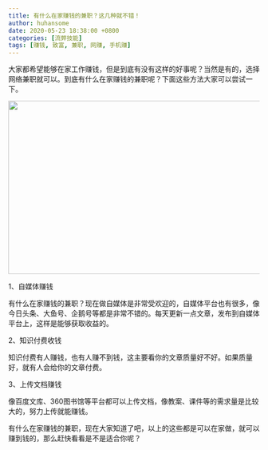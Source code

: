 ```yaml
---
title: 有什么在家赚钱的兼职？这几种就不错！
author: huhansome
date: 2020-05-23 18:38:00 +0800
categories: [流弊技能]
tags: [赚钱, 致富, 兼职, 网赚, 手机赚]
---
```



大家都希望能够在家工作赚钱，但是到底有没有这样的好事呢？当然是有的，选择网络兼职就可以。到底有什么在家赚钱的兼职呢？下面这些方法大家可以尝试一下。

<img src="http://www.jinduoxia.com.cn/d/file/2020-12-08/26d7ccfa1253253ee9cf4db17dd25936.jpg" style="width: 615px; height: 347px;"/>

1、自媒体赚钱

有什么在家赚钱的兼职？现在做自媒体是非常受欢迎的，自媒体平台也有很多，像今日头条、大鱼号、企鹅号等都是非常不错的。每天更新一点文章，发布到自媒体平台上，这样是能够获取收益的。

2、知识付费收钱

知识付费有人赚钱，也有人赚不到钱，这主要看你的文章质量好不好。如果质量好，就有人会给你的文章付费。

3、上传文档赚钱

像百度文库、360图书馆等平台都可以上传文档，像教案、课件等的需求量是比较大的，努力上传就能赚钱。

有什么在家赚钱的兼职，现在大家知道了吧，以上的这些都是可以在家做，就可以赚到钱的，那么赶快看看是不是适合你呢？